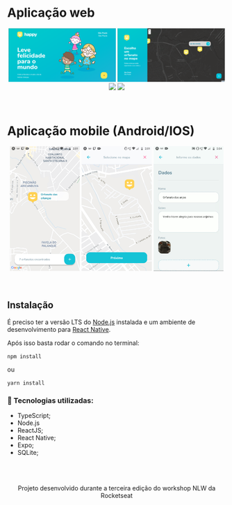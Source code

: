 # Aplicação web
<div style='text-align: center'>
<img src='./README/landing-page-web.png' width='49%' />
<img src='./README/map-page-web.png' width='49%' />

<img src='./README/orphanage-page-web.gif' width='49%' />
<img src='./README/create-orphanage-page-web.gif' width='49%' />
</div>
<br>
<br>

# Aplicação mobile (Android/IOS)

<div style='text-align: center'>
<img src='./README/map-page-mobile.png' width='32%' />
<img src='./README/choice-map-page-mobile.png' width='32%' />
<img src='./README/create-orphanage-page-mobile.gif' width='32%' />
</div>
<br>
<br>

## Instalação

É preciso ter a versão LTS do <a href='https://nodejs.org/en/'>Node.js</a> instalada e um ambiente de desenvolvimento para <a href='https://reactnative.dev/docs/environment-setup'>React Native</a>.

Após isso basta rodar o comando no terminal:

```
npm install
```
ou
```
yarn install
```

### 🚀 Tecnologias utilizadas:
- TypeScript;
- Node.js
- ReactJS;
- React Native;
- Expo;
- SQLite;

<br>
<br>
<br>
<div style='text-align: center'>
Projeto desenvolvido durante a terceira edição do workshop NLW da Rocketseat
</div>